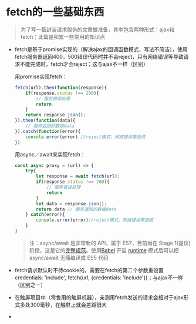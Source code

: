 # fetch的一些基础东西

> 为了写一篇封装请求服务的文章做准备，其中包含两种形式：ajax和fetch；此篇是积累一些常用的知识点

- fetch是基于promise实现的（解决ajax的回调函数模式，写法不简洁），使用fetch服务器返回400，500错误代码时并不会reject，只有网络错误等导致请求不能完成时，fetch才会reject；这与ajax不一样（区别）

  用promise实现fetch：

  ```javascript
  fetch(url).then(function(response){
      if(response.status !== 200){
          // 服务错误处理
          return
      }
      return response.json();
  }).then(function(data){
      // 服务返回的数据data
  }).catch(function(error){
      console.error(error) //reject模式，网络错误等造成
  })
  ```

  用async／await来实现fetch：

  ```javascript
  const async proxy = (url) => {
      try{
          let response = await fetch(url);
          if(response.status !== 200){
              // 服务错误处理
              return
          }
          let data = response.json();
          return data // 服务返回的数据data
      } catch(error){
          console.error(error)//reject模式，网络错误等造成
      }
  }
  ```

  > 注：async/await 是非常新的 API，属于 ES7，目前尚在 Stage 1(提议) 阶段，这是它的[完整规范](https://github.com/lukehoban/ecmascript-asyncawait)。使用[Babel](https://babeljs.io/) 开启 [runtime](https://babeljs.io/docs/usage/runtime/) 模式后可以把 async/await 无痛编译成 ES5 代码



- fetch请求默认时不待cookie的，需要在fetch的第二个参数重设置credentials: 'include', fetch(url, {credentials: 'include'})；与ajax不一样（区别之一）



- 在触屏项目中（零售用的触屏机器），亲测用fetch发送的请求会相对于ajax形式多处300毫秒，在触屏上就会差距很大



- ​